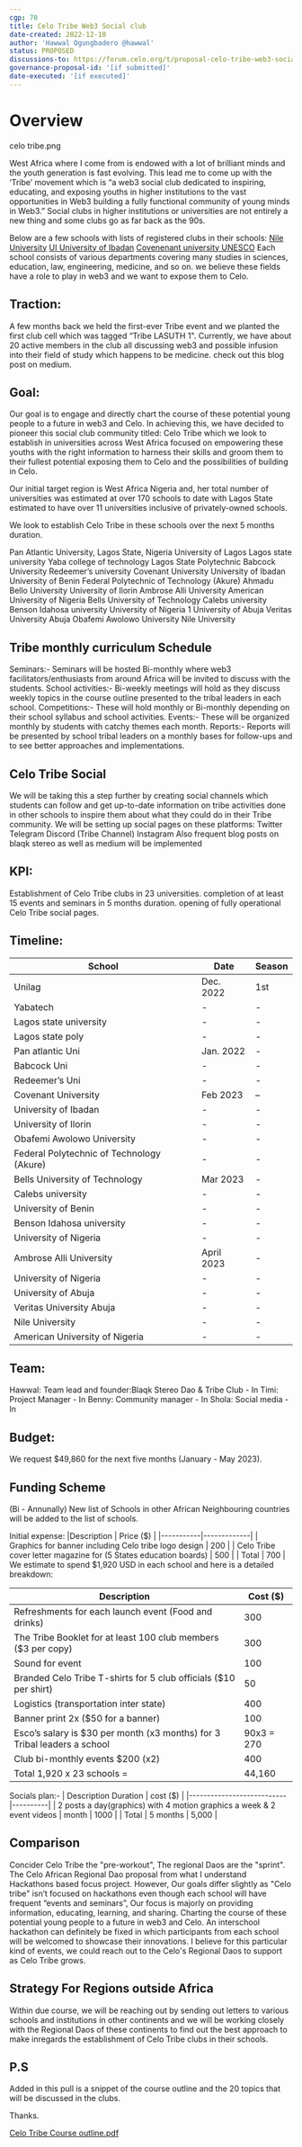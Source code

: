 ```yaml
---
cgp: 70
title: Celo Tribe Web3 Social club
date-created: 2022-12-10
author: 'Hawwal Ogungbadero @hawwal'
status: PROPOSED
discussions-to: https://forum.celo.org/t/proposal-celo-tribe-web3-social-club-for-universities/4861?u=hawwal
governance-proposal-id: '[if submitted]'
date-executed: '[if executed]'
---
```

# Overview
celo tribe.png

West Africa where I come from is endowed with a lot of brilliant minds and the youth generation is fast evolving.
This lead me to come up with the ‘Tribe’ movement which is “a web3 social club dedicated to inspiring, educating, and exposing youths in higher institutions to the vast opportunities in Web3 building a fully functional community of young minds in Web3.”
Social clubs in higher institutions or universities are not entirely a new thing and some clubs go as far back as the 90s.

Below are a few schools with lists of registered clubs in their schools:
[Nile University](https://www.nileuniversity.edu.ng/clubs-and-activities/)
[UI University of Ibadan](https://www.ui.edu.ng/listofregisteredclubsandsocieties)
[Covenenant university UNESCO](https://covenantuniversity.edu.ng/information/more/covenant-news/407-unesco-youth-club-covenant-chapter-commences-operations)
Each school consists of various departments covering many studies in sciences, education, law, engineering, medicine, and so on. we believe these fields have a role to play in web3 and we want to expose them to Celo.

## Traction:
A few months back we held the first-ever Tribe event and we planted the first club cell which was tagged “Tribe LASUTH 1". Currently, we have about 20 active members in the club all discussing web3 and possible infusion into their field of study which happens to be medicine. check out this blog post on medium.

## Goal:
Our goal is to engage and directly chart the course of these potential young people to a future in web3 and Celo.
In achieving this, we have decided to pioneer this social club community titled: Celo Tribe which we look to establish in universities across West Africa focused on empowering these youths with the right information to harness their skills and groom them to their fullest potential exposing them to Celo and the possibilities of building in Celo.

Our initial target region is West Africa Nigeria and, her total number of universities was estimated at over 170 schools to date with Lagos State estimated to have over 11 universities inclusive of privately-owned schools.

We look to establish Celo Tribe in these schools over the next 5 months duration.

Pan Atlantic University, Lagos State, Nigeria
University of Lagos
Lagos state university
Yaba college of technology
Lagos State Polytechnic
Babcock University
Redeemer’s university
Covenant University
University of Ibadan
University of Benin
Federal Polytechnic of Technology (Akure)
Ahmadu Bello University
University of Ilorin
Ambrose Alli University
American University of Nigeria
Bells University of Technology
Calebs university
Benson Idahosa university
University of Nigeria 1
University of Abuja
Veritas University Abuja
Obafemi Awolowo University
Nile University

## Tribe monthly curriculum Schedule
Seminars:- Seminars will be hosted Bi-monthly where web3 facilitators/enthusiasts from around Africa will be invited to discuss with the students.
School activities:- Bi-weekly meetings will hold as they discuss weekly topics in the course outline presented to the tribal leaders in each school.
Competitions:- These will hold monthly or Bi-monthly depending on their school syllabus and school activities.
Events:- These will be organized monthly by students with catchy themes each month.
Reports:- Reports will be presented by school tribal leaders on a monthly bases for follow-ups and to see better approaches and implementations.

## Celo Tribe Social
We will be taking this a step further by creating social channels which students can follow and get up-to-date information on tribe activities done in other schools to inspire them about what they could do in their Tribe community. We will be setting up social pages on these platforms:
Twitter
Telegram
Discord (Tribe Channel)
Instagram
Also frequent blog posts on blaqk stereo as well as medium will be implemented

## KPI:
Establishment of Celo Tribe clubs in 23 universities.
completion of at least 15 events and seminars in 5 months duration.
opening of fully operational Celo Tribe social pages.

## Timeline:
| School	| Date	| Season |
|-----------|-------|--------|
| Unilag	| Dec. 2022	| 1st |
| Yabatech	| -	| - |
| Lagos state university	| - | - |
| Lagos state poly	| - | - |
| Pan atlantic Uni	| Jan. 2022	| - |
| Babcock Uni	| -	| - |
| Redeemer’s Uni	| -	| - |
| Covenant University	| Feb 2023	| – |
| University of Ibadan	| -	| - |
| University of Ilorin	| -	| - |
| Obafemi Awolowo University	| -	| - |
| Federal Polytechnic of Technology (Akure)	| - | - |
| Bells University of Technology | Mar 2023	| - |
| Calebs university	| -	| - |
| University of Benin	| -	| - |
| Benson Idahosa university	| - | - |
| University of Nigeria	| -	| - |
| Ambrose Alli University	| April 2023	| - |
| University of Nigeria	| -	| - |
| University of Abuja	| -	| - |
| Veritas University Abuja	| -	| - |
| Nile University	| -	| - |
| American University of Nigeria	| -	| - |

## Team:
Hawwal: Team lead and founder:Blaqk Stereo Dao & Tribe Club - In
Timi: Project Manager - In 
Benny: Community manager - In
Shola: Social media - ln

## Budget:
We request $49,860 for the next five months (January - May 2023).

## Funding Scheme
(Bi - Annunally) 
New list of Schools in other African Neighbouring countries will be added to the list of schools.

Initial expense:
|Description |	Price ($) |
|-----------|-------------|
| Graphics for banner including Celo tribe logo design | 200 |
| Celo Tribe cover letter magazine for (5 States education boards) |	500 |
| Total	| 700 |
We estimate to spend $1,920 USD in each school and here is a detailed breakdown:

| Description	| Cost ($) |
|---------------|----------|
| Refreshments for each launch event (Food and drinks) |	300 |
| The Tribe Booklet for at least 100 club members ($3 per copy) |	300 |
| Sound for event	| 100 |
| Branded Celo Tribe T-shirts for 5 club officials ($10 per shirt) |	50 |
| Logistics (transportation inter state)	| 400 |
| Banner print 2x ($50 for a banner)	| 100 |
| Esco’s salary is $30 per month (x3 months) for 3 Tribal leaders a school	| 90x3 = 270 |
| Club bi-monthly events $200 (x2)	| 400 |
| Total 1,920 x 23 schools =	| 44,160 |

Socials plan:-
| Description	Duration	| cost ($) |
|---------------------------|----------|
| 2 posts a day(graphics) with 4 motion graphics a week & 2 event videos |	month	| 1000 |
| Total	| 5 months	| 5,000 |

## Comparison
Concider Celo Tribe the "pre-workout", The regional Daos are the "sprint". The Celo African Regional Dao proposal from what I understand Hackathons based focus project. However, Our goals differ slightly as "Celo tribe" isn’t focused on hackathons even though each school will have frequent “events and seminars”, Our focus is majorly on providing information, educating, learning, and sharing. Charting the course of these potential young people to a future in web3 and Celo. An interschool hackathon can definitely be fixed in which participants from each school will be welcomed to showcase their innovations. I believe for this particular kind of events, we could reach out to the Celo's Regional Daos to support as Celo Tribe grows.

## Strategy For Regions outside Africa
Within due course, we will be reaching out by sending out letters to  various schools and institutions in other continents and we will be working closely with the Regional Daos of these continents to find out the best approach to make inregards the establishment of Celo Tribe clubs in their schools.

## P.S
Added in this pull is a snippet of the course outline and the 20 topics that will be discussed in the clubs.

Thanks.

[Celo Tribe Course outline.pdf](https://github.com/celo-org/governance/files/10331090/Celo.Tribe.Course.outline.pdf)

